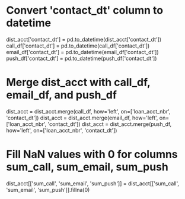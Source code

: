 # Convert 'contact_dt' column to datetime
dist_acct['contact_dt'] = pd.to_datetime(dist_acct['contact_dt'])
call_df['contact_dt'] = pd.to_datetime(call_df['contact_dt'])
email_df['contact_dt'] = pd.to_datetime(email_df['contact_dt'])
push_df['contact_dt'] = pd.to_datetime(push_df['contact_dt'])

# Merge dist_acct with call_df, email_df, and push_df
dist_acct = dist_acct.merge(call_df, how='left', on=['loan_acct_nbr', 'contact_dt'])
dist_acct = dist_acct.merge(email_df, how='left', on=['loan_acct_nbr', 'contact_dt'])
dist_acct = dist_acct.merge(push_df, how='left', on=['loan_acct_nbr', 'contact_dt'])

# Fill NaN values with 0 for columns sum_call, sum_email, sum_push
dist_acct[['sum_call', 'sum_email', 'sum_push']] = dist_acct[['sum_call', 'sum_email', 'sum_push']].fillna(0)
